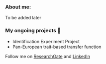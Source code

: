 ### About me:

To be added later

### My ongoing projects 🌱

- Identification Experiment Project
- Pan-European trait-based transfer function

Follow me on [ResearchGate](https://www.researchgate.net/profile/Elizaveta-Ermolaeva-2) and [LinkedIn](https://www.linkedin.com/in/elizaveta-ermolaeva-8423261a5/)
